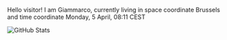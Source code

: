 Hello visitor! I am Giammarco, currently living in space coordinate Brussels and time coordinate Monday, 5 April, 08:11 CEST

![GitHub Stats](https://github-readme-stats.vercel.app/api?username=grcasanova)
